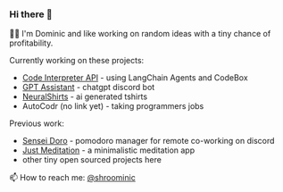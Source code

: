 ### Hi there 👋

<!--
**shroominic/shroominic** is a ✨ _special_ ✨ repository because its `README.md` (this file) appears on your GitHub profile.
-->
👨‍💻 I'm Dominic and like working on random ideas with a tiny chance of profitability.

Currently working on these projects: 
- [Code Interpreter API](https://github.com/shroominic/codeinterpreter-api) - using LangChain Agents and CodeBox
- [GPT Assistant](https://gptassistant.app) - chatgpt discord bot
- [NeuralShirts](https://beta.neuralshirts.com) - ai generated tshirts
- AutoCodr (no link yet) - taking programmers jobs

Previous work:
- [Sensei Doro](https://top.gg/bot/928304609636794388) - pomodoro manager for remote co-working on discord
- [Just Meditation](https://apps.apple.com/us/app/just-meditation/id1634620265) - a minimalistic meditation app
- other tiny open sourced projects here

📫 How to reach me: [@shroominic](https://shroominic.com)


